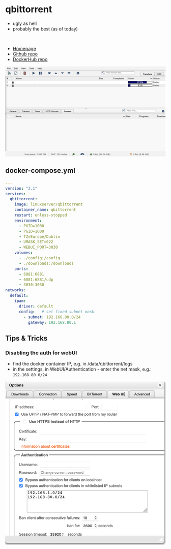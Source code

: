 # qbittorrent
- ugly as hell
- probably the best (as of today)

<br>

- [Homepage](https://www.qbittorrent.org/)
- [Github repo](https://github.com/qbittorrent/qBittorrent)
- [DockerHub repo](https://hub.docker.com/r/linuxserver/qbittorrent)

![Screenshot](qbit.png)


## docker-compose.yml
```yml
---
version: "2.1"
services:
  qbittorrent:
    image: linuxserver/qbittorrent
    container_name: qbittorrent
    restart: unless-stopped
    environment:
      - PUID=1000
      - PGID=1000
      - TZ=Europe/Dublin
      - UMASK_SET=022
      - WEBUI_PORT=3030
    volumes:
      - ./config:/config
      - ./downloads:/downloads
    ports:
      - 6881:6881
      - 6881:6881/udp
      - 3030:3030
networks:
  default:
    ipam:
      driver: default
      config:   # set fixed subnet mask
        - subnet: 192.168.80.0/24
          gateway: 192.168.80.1
```


## Tips & Tricks

### Disabling the auth for webUI
- find the docker container IP, e.g. in /data/qbittorrent/logs
- in the settings, in WebUI/Authentication - enter the net mask, e.g.: `192.168.80.0/24`

![Screenshot](qbit-settings.png)
